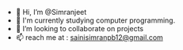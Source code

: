 - 👋 Hi, I’m @Simranjeet
- 🌱 I'm currently studying computer programming.
- 💞️ I’m looking to collaborate on projects
- 📫 reach me at : sainisimranpb12@gmail.com

<!---
Simranjeet001/Simranjeet001 is a ✨ special ✨ repository because its `README.md` (this file) appears on your GitHub profile.
You can click the Preview link to take a look at your changes.
--->
